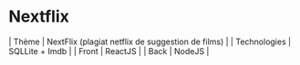 # Nextflix

| Thème | NextFlix (plagiat netflix de suggestion de films) |
| Technologies | SQLLite + Imdb |
| Front | ReactJS |
| Back | NodeJS |